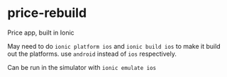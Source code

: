 # price-rebuild
Price app, built in Ionic

May need to do `ionic platform ios` and `ionic build ios` to make it build out the platforms. use `android` instead of `ios` respectively.

Can be run in the simulator with `ionic emulate ios`
